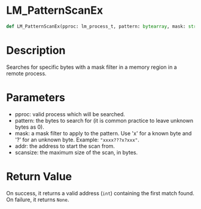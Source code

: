 # LM_PatternScanEx

```python
def LM_PatternScanEx(pproc: lm_process_t, pattern: bytearray, mask: str, addr: int, scansize: int) -> Optional[int]
```

# Description

Searches for specific bytes with a mask filter in a memory region in a remote process.

# Parameters

- pproc: valid process which will be searched.
- pattern: the bytes to search for (it is common practice to leave unknown bytes as 0).
- mask: a mask filter to apply to the pattern. Use 'x' for a known byte and '?' for an unknown byte. Example: `"xxxx???x?xxx"`.
- addr: the address to start the scan from.
- scansize: the maximum size of the scan, in bytes.

# Return Value

On success, it returns a valid address (`int`) containing the first match found. On failure, it returns `None`.

